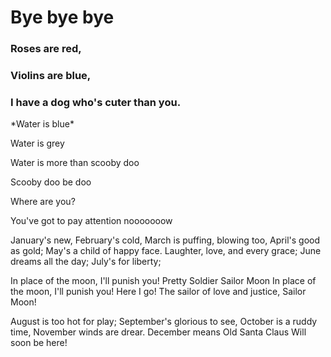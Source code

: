 #  Bye bye bye 
### Roses are red,
### Violins are blue,
### I have a dog who's cuter than you.

<p>*Water is blue*<p>
<p>Water is grey<p>
<p>Water is more than scooby doo<p>

<p>Scooby doo be doo<p>
<p>Where are you?<p>
<p>You've got to pay attention nooooooow<p>
  
January's new,
February's cold,
March is puffing, blowing too,
April's good as gold;
May's a child of happy face.
Laughter, love, and every grace;
June dreams all the day;
July's for liberty;

<p>In place of the moon, I'll punish you!
Pretty Soldier Sailor Moon
In place of the moon, I'll punish you!
Here I go! The sailor of love and justice, Sailor Moon!</p>

August is too hot for play;
September's glorious to see,
October is a ruddy time,
November winds are drear.
December means Old Santa Claus
Will soon be here!
